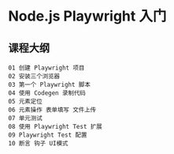 # Node.js Playwright 入门

## 课程大纲

```text
01 创建 Playwright 项目
02 安装三个浏览器
03 第一个 Playwright 脚本
04 使用 Codegen 录制代码
05 元素定位
06 元素操作 表单填写 文件上传
07 单元测试
08 使用 Playwright Test 扩展 
09 Playwright Test 配置
10 断言 钩子 UI模式
```
